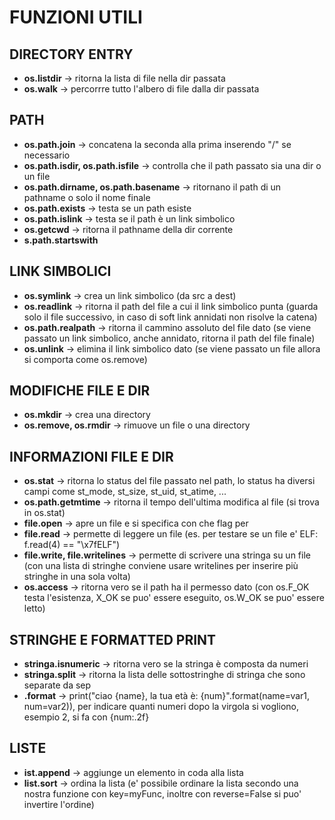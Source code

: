 # FUNZIONI UTILI


## DIRECTORY ENTRY
- __os.listdir__ -> ritorna la lista di file nella dir passata
- __os.walk__    -> percorrre tutto l'albero di file dalla dir passata


## PATH
- __os.path.join__   -> concatena la seconda alla prima inserendo "/" se necessario
- __os.path.isdir, os.path.isfile__     -> controlla che il path passato sia una dir o un file
- __os.path.dirname, os.path.basename__ -> ritornano il path di un pathname o solo il nome finale
- __os.path.exists__ -> testa se un path esiste
- __os.path.islink__ -> testa se il path è un link simbolico
- __os.getcwd__      -> ritorna il pathname della dir corrente
- __s.path.startswith__


## LINK SIMBOLICI
- __os.symlink__  -> crea un link simbolico (da src a dest)
- __os.readlink__ -> ritorna il path del file a cui il link simbolico punta (guarda solo il file successivo, in caso di soft link annidati non risolve la catena)
- __os.path.realpath__ -> ritorna il cammino assoluto del file dato (se viene passato un link simbolico, anche annidato, ritorna il path del file finale)
- __os.unlink__   -> elimina il link simbolico dato (se viene passato un file allora si comporta come os.remove)


## MODIFICHE FILE E DIR
- __os.mkdir__ -> crea una directory
- __os.remove, os.rmdir__ -> rimuove un file o una directory


## INFORMAZIONI FILE E DIR
- __os.stat__   -> ritorna lo status del file passato nel path, lo status ha diversi campi come st_mode, st_size, st_uid, st_atime, ...
- __os.path.getmtime__ -> ritorna il tempo dell'ultima modifica al file (si trova in os.stat)
- __file.open__ -> apre un file e si specifica con che flag per
- __file.read__ -> permette di leggere un file (es. per testare se un file e' ELF: f.read(4) == "\x7fELF")
- __file.write, file.writelines__ -> permette di scrivere una stringa su un file (con una lista di stringhe conviene usare writelines per inserire più stringhe in una sola volta)
- __os.access__ -> ritorna vero se il path ha il permesso dato (con os.F_OK testa l'esistenza, X_OK se puo' essere eseguito, os.W_OK se puo' essere letto)


## STRINGHE E FORMATTED PRINT
- __stringa.isnumeric__ -> ritorna vero se la stringa è composta da numeri
- __stringa.split__    -> ritorna la lista delle sottostringhe di stringa che sono separate da sep
- __.format__ -> print("ciao {name}, la tua età è: {num}".format(name=var1, num=var2)), per indicare quanti numeri dopo la virgola si vogliono, esempio 2, si fa con {num:.2f}


## LISTE
- __ist.append__ -> aggiunge un elemento in coda alla lista
- __list.sort__   -> ordina la lista (e' possibile ordinare la lista secondo una nostra funzione con key=myFunc, inoltre con reverse=False si puo' invertire l'ordine)